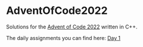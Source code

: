 # AdventOfCode2022
Solutions for the [Advent of Code 2022](https://adventofcode.com/2022) written in C++.

The daily assignments you can find here:
[Day 1](https://adventofcode.com/2022/day/1)

